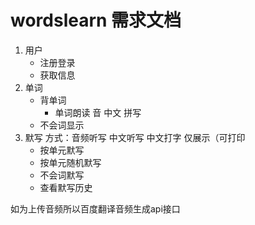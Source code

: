 # wordslearn 需求文档

1. 用户
    - 注册登录
    - 获取信息
2. 单词
    - 背单词
        - 单词朗读 音 中文 拼写
    - 不会词显示
3. 默写
    方式：音频听写 中文听写 中文打字 仅展示（可打印
    - 按单元默写
    - 按单元随机默写
    - 不会词默写
    - 查看默写历史

如为上传音频所以百度翻译音频生成api接口